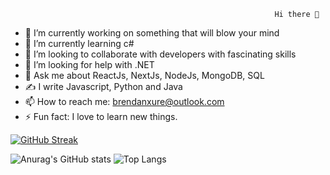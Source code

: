                                                                Hi there 👋
                                                               

- 🔭 I’m currently working on something that will blow your mind
- 🌱 I’m currently learning c#
- 👯 I’m looking to collaborate with developers with fascinating skills
- 🤔 I’m looking for help with .NET
- 💬 Ask me about ReactJs, NextJs, NodeJs, MongoDB, SQL
- ✍️ I write Javascript, Python and Java
- 📫 How to reach me: brendanxure@outlook.com
- ⚡ Fun fact: I love to learn new things.

[![GitHub Streak](https://streak-stats.demolab.com/?user=brendanxure)](https://git.io/streak-stats)

![Anurag's GitHub stats](https://github-readme-stats.vercel.app/api?username=brendanxure&show_icons=true&theme=dark)  ![Top Langs](https://github-readme-stats.vercel.app/api/top-langs/?username=brendanxure&layout=compact)



